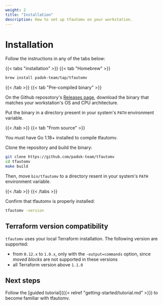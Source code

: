 ```yaml
---
weight: 2
title: "Installation"
description: How to set up tfautomv on your workstation.
---
```


# Installation

Follow the instructions in any of the tabs below:

{{< tabs "installation" >}}
{{< tab "Homebrew" >}}

```bash
brew install padok-team/tap/tfautomv
```

{{< /tab >}}
{{< tab "Pre-compiled binary" >}}

On the Github reposotory's [Releases page](https://github.com/padok-team/tfautomv/releases),
download the binary that matches your workstation's OS and CPU architecture.

Put the binary in a directory present in your system's `PATH` environment
variable.

{{< /tab >}}
{{< tab "From source" >}}

You must have Go 1.18+ installed to compile tfautomv.

Clone the repository and build the binary:

```bash
git clone https://github.com/padok-team/tfautomv
cd tfautomv
make build
```

Then, move `bin/tfautomv` to a directory resent in your system's `PATH`
environment variable.

{{< /tab >}}
{{< /tabs >}}

Confirm that tfautomv is properly installed:

```bash
tfautomv -version
```

## Terraform version compatibility

`tfautomv` uses your local Terraform installation. The following version are supported:

- from `0.12.x` to `1.0.x`, only with the `-output=commands` option, since _moved blocks_ are not supported in these versions
- all Terraform version above `1.1.0`

## Next steps

Follow the [guided tutorial]({{< relref "getting-started/tutorial.md" >}}) to become familiar with tfautomv.
